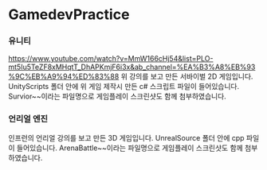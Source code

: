 # GamedevPractice

### 유니티

https://www.youtube.com/watch?v=MmW166cHj54&list=PLO-mt5Iu5TeZF8xMHqtT_DhAPKmjF6i3x&ab_channel=%EA%B3%A8%EB%93%9C%EB%A9%94%ED%83%88
위 강의를 보고 만든 서바이벌 2D 게임입니다.
UnityScripts 폴더 안에 위 게임 제작시 만든 c# 스크립트 파일이 들어있습니다.
Survior~~이라는 파일명으로 게임플레이 스크린샷도 함께 첨부하였습니다.

### 언리얼 엔진
인프런의 언리얼 강의를 보고 만든 3D 게임입니다.
UnrealSource 폴더 안에 cpp 파일이 들어있습니다.
ArenaBattle~~이라는 파일명으로 게임플레이 스크린샷도 함께 첨부하였습니다.
